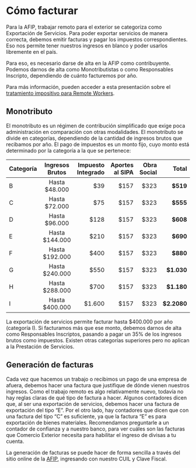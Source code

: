 # Cómo facturar

Para la AFIP, trabajar remoto para el exterior se categoriza como Exportación de Servicios. Para poder exportar servicios de manera correcta, debemos emitir facturas y pagar los impuestos correspondientes. Eso nos permite tener nuestros ingresos en blanco y poder usarlos libremente en el país.

Para eso, es necesario darse de alta en la AFIP como contribuyente. Podemos darnos de alta como Monotributistas o como Responsables Inscripto, dependiendo de cuánto facturemos por año.

Para más información, pueden acceder a esta presentación sobre el [tratamiento impositivo para Remote Workers](https://drive.google.com/file/d/0B5N6VFSYRKTzbG1MaTQ2cERjZnM/view?pref=2&pli=1).

## Monotributo
El monotributo es un régimen de contribución simplificado que exige poca administración en comparación con otras modalidades. El monotributo se divide en categorías, dependiendo de la cantidad de ingresos brutos que recibamos por año. El pago de impuestos es un monto fijo, cuyo monto está determinado por la categoría a la que se pertenece:

| Categoría        | Ingresos Brutos           | Impuesto Integrado  | Aportes al SIPA  | Obra Social  | Total  |
| ------------- |:-------------:| -----:| -----:| -----:| -----:|
| B      | Hasta $48.000 | $39 | $157 | $323 | <b>$519</b> |
| C      | Hasta $72.000 | $75 | $157 | $323 | <b>$555</b> |
| D      | Hasta $96.000 | $128 | $157 | $323 | <b>$608</b> |
| E      | Hasta $144.000 | $210 | $157 | $323 | <b>$690</b> |
| F      | Hasta $192.000 | $400 | $157 | $323 | <b>$880</b> |
| G      | Hasta $240.000 | $550 | $157 | $323 | <b>$1.030</b> |
| H      | Hasta $288.000 | $700 | $157 | $323 | <b>$1.180</b> |
| I      | Hasta $400.000 | $1.600 | $157 | $323 | <b>$2.2080</b> |

La exportación de servicios permite facturar hasta $400.000 por año (categoría I). Si facturamos más que ese monto, debemos darnos de alta como Responsables Inscriptos, pasando a pagar un 35% de los ingresos brutos como impuestos. Existen otras categorías superiores pero no aplican a la Prestación de Servicios.

## Generación de facturas
Cada vez que hacemos un trabajo o recibimos un pago de una empresa de afuera, debemos hacer una factura que justifique de dónde vienen nuestros ingresos. Como el trabajo remoto es algo relativamente nuevo, todavía no hay reglas claras de qué tipo de factura a hacer. Algunos contadores dicen que, al ser una exportación de servicios, debemos hacer una factura de exportación del tipo “E”. Por el otro lado, hay contadores que dicen que con una factura del tipo “C” es suficiente, ya que la factura “E” es para exportación de bienes materiales. Recomendamos preguntarle a un contador de confianza y a nuestro banco, para ver cuáles son las facturas que Comercio Exterior necesita para habilitar el ingreso de divisas a tu cuenta.

La generación de facturas se puede hacer de forma sencilla a través del sitio online de la [AFIP](http://www.afip.gob.ar/), ingresando con nuestro CUIL y Clave Fiscal.
